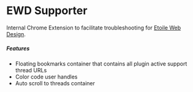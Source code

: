 # EWD Supporter
Internal Chrome Extension to facilitate troubleshooting for [Etoile Web Design](https://www.etoilewebdesign.com/).

##### Features
- Floating bookmarks container that contains all plugin active support thread URLs
- Color code user handles
- Auto scroll to threads container